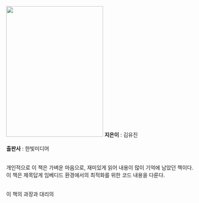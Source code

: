 <img src="https://user-images.githubusercontent.com/87363461/150679786-2de8f568-8595-4a4a-b780-105c6104f558.JPG" width="260" height="350">
<b>지은이</b> : 김유진<br><br>
<b>출판사</b> : 한빛미디어<br><br>

개인적으로 이 책은 가벼운 마음으로, 재미있게 읽어 내용이 많이 기억에 남았던 책이다.<br>
이 책은 제목답게 임베디드 환경에서의 최적화를 위한 코드 내용을 다룬다.<br><br>

이 책의 과장과 대리의 
